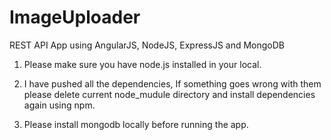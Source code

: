 # ImageUploader
REST API App using AngularJS, NodeJS, ExpressJS and MongoDB

1. Please make sure you have node.js installed in your local.
2. I have pushed all the dependencies, If something goes wrong with them please delete current node_mudule 
   directory and install dependencies again using npm.
   
3. Please install mongodb locally before running the app.
